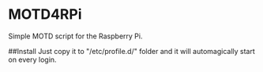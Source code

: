 # MOTD4RPi
Simple MOTD script for the Raspberry Pi.

##Install
Just copy it to "/etc/profile.d/" folder and it will automagically start on every login.
